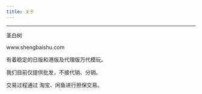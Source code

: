 ```yaml
---
title: 关于
---
```

<hr>
<p>圣白树</p>
<p>www.shengbaishu.com</p>
<p>有着稳定的日版和港版及代理版万代模玩。</p>
<p>我们目前仅提供批发，不接代销、分销。</p>
<p>交易过程通过 淘宝、闲鱼进行担保交易。</p>
